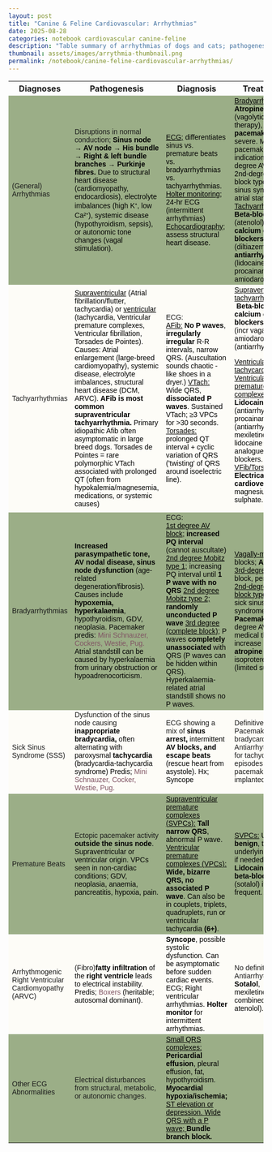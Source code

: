 ```yaml
---
layout: post
title: "Canine & Feline Cardiovascular: Arrhythmias"
date: 2025-08-28
categories: notebook cardiovascular canine-feline
description: "Table summary of arrhythmias of dogs and cats; pathogenesis, diagnostics, treatment, and prognosis."
thumbnail: assets/images/arrythmia-thumbnail.png
permalink: /notebook/canine-feline-cardiovascular-arrhythmias/
---
```


<div class="prose max-w-none"><table border="0" cellpadding="0" cellspacing="0" style="border-collapse:
 collapse;table-layout:fixed">
<col style=""/>
<col span="3" style=""/>
<col style=""/>
<tr height="27" style="height:20.0pt">
<th>Diagnoses</th>
<th>Pathogenesis</th>
<th>Diagnosis</th>
<th>Treatment</th>
<th>Prognosis</th>
</tr>
<tr height="213" style="height:160.0pt">
<td align="left" class="xl65" style="background:#9BAE87; font-size:14px; font-family:'Aptos Narrow', sans-serif">(General) Arrhythmias</td>
<td align="left" class="xl65" style="background:#9BAE87; font-size:14px; font-family:'Aptos Narrow', sans-serif">Disruptions in normal
  conduction; <span style="color:#000000; font-size:14px; font-weight:bold; text-decoration:none;">Sinus node → AV node → His bundle → Right
  &amp; left bundle branches → Purkinje fibres.</span><span style="color:#000000; font-size:14px; font-weight:400; text-decoration:none;">
    Due to structural heart disease (cardiomyopathy, endocardiosis),
  electrolyte imbalances (high K⁺, low Ca²⁺), systemic disease (hypothyroidism,
  sepsis), or autonomic tone changes (vagal stimulation).</span></td>
<td align="left" class="xl65" style="background:#9BAE87; font-size:14px; font-family:'Aptos Narrow', sans-serif"><span style="color:#000000; font-size:14px; font-weight:400; text-decoration:underline;">ECG;</span><span style="color:#000000; font-size:14px; font-weight:400; text-decoration:none;"> differentiates sinus vs. premature beats vs. bradyarrhythmias
  vs. tachyarrhythmias.
</span><span style="color:#000000; font-size:14px; font-weight:400; text-decoration:underline;">Holter monitoring;</span><span style="color:#000000; font-size:14px; font-weight:400; text-decoration:none;">
  24-hr ECG (intermittent arrhythmias)</span><span style="color:#000000; font-size:14px; font-weight:bold; text-decoration:none;">
</span><span style="color:#000000; font-size:14px; font-weight:400; text-decoration:underline;">Echocardiography;</span><span style="color:#000000; font-size:14px; font-weight:400; text-decoration:none;">
  assess structural heart disease.</span></td>
<td align="left" class="xl65" style="background:#9BAE87; font-size:14px; font-family:'Aptos Narrow', sans-serif"><span style="color:#000000; font-size:14px; font-weight:400; text-decoration:underline;">Bradyarrhythmias</span><span style="color:#000000; font-size:14px; font-weight:400; text-decoration:none;">: </span><span style="color:#000000; font-size:14px; font-weight:bold; text-decoration:none;">Atropine</span><span style="color:#000000; font-size:14px; font-weight:400; text-decoration:none;">
  (vagolytic therapy), </span><span style="color:#000000; font-size:14px; font-weight:bold; text-decoration:none;">pacemaker</span><span style="color:#000000; font-size:14px; font-weight:400; text-decoration:none;"> if severe.
    Main pacemaker indications: 3rd-degree AV block, 2nd-degree AV block type
  II, sick sinus syndrome, atrial standstill.
</span><span style="color:#000000; font-size:14px; font-weight:400; text-decoration:underline;">Tachyarrhythmias</span><span style="color:#000000; font-size:14px; font-weight:400; text-decoration:none;">: </span><span style="color:#000000; font-size:14px; font-weight:bold; text-decoration:none;">Beta-blockers</span><span style="color:#000000; font-size:14px; font-weight:400; text-decoration:none;"> (atenolol), </span><span style="color:#000000; font-size:14px; font-weight:bold; text-decoration:none;">calcium channel blockers</span><span style="color:#000000; font-size:14px; font-weight:400; text-decoration:none;">
  (diltiazem), </span><span style="color:#000000; font-size:14px; font-weight:bold; text-decoration:none;">antiarrhythmics</span><span style="color:#000000; font-size:14px; font-weight:400; text-decoration:none;"> (lidocaine, procainamide, amiodarone).</span></td>
<td align="left" class="xl65" style="background:#9BAE87; font-size:14px; font-family:'Aptos Narrow', sans-serif">Variable. Some benign
  (respiratory sinus arrhythmia), others indicate severe underlying disease
  (3rd-degree AV block, ventricular fibrillation).</td>
</tr>
<tr height="320" style="height:240.0pt">
<td align="left" class="xl67" style="background:#FDFCF7; font-size:14px; font-family:'Aptos Narrow', sans-serif">Tachyarrhythmias</td>
<td align="left" class="xl67" style="background:#FDFCF7; font-size:14px; font-family:'Aptos Narrow', sans-serif"><span style="color:#000000; font-size:14px; font-weight:400; text-decoration:underline;">Supraventricular</span><span style="color:#000000; font-size:14px; font-weight:400; text-decoration:none;"> (Atrial fibrillation/flutter, tachycardia) or </span><span style="color:#000000; font-size:14px; font-weight:400; text-decoration:underline;">ventricular</span><span style="color:#000000; font-size:14px; font-weight:400; text-decoration:none;"> (tachycardia,
  Ventricular premature complexes, Ventricular fibrillation, Torsades de
  Pointes).
    Causes: Atrial enlargement (large-breed cardiomyopathy), systemic disease,
  electrolyte imbalances, structural heart disease (DCM, ARVC).
</span><span style="color:#000000; font-size:14px; font-weight:bold; text-decoration:none;">AFib is most common supraventricular
  tachyarrhythmia. </span><span style="color:#000000; font-size:14px; font-weight:400; text-decoration:none;">Primary idiopathic Afib often
  asymptomatic in large breed dogs.
    Torsades de Pointes = rare polymorphic VTach associated with prolonged QT
  (often from hypokalemia/magnesemia, medications, or systemic causes)</span></td>
<td align="left" class="xl67" style="background:#FDFCF7; font-size:14px; font-family:'Aptos Narrow', sans-serif">ECG:<br/>
<span style="color:#000000; font-size:14px; font-weight:400; text-decoration:underline;">AFib:</span><span style="color:#000000; font-size:14px; font-weight:400; text-decoration:none;"> </span><span style="color:#000000; font-size:14px; font-weight:bold; text-decoration:none;">No P waves</span><span style="color:#000000; font-size:14px; font-weight:400; text-decoration:none;">, </span><span style="color:#000000; font-size:14px; font-weight:bold; text-decoration:none;">irregularly irregular</span><span style="color:#000000; font-size:14px; font-weight:400; text-decoration:none;"> R-R intervals,
  narrow QRS. (Auscultation sounds chaotic - like shoes in a dryer.)
</span><span style="color:#000000; font-size:14px; font-weight:400; text-decoration:underline;">VTach:</span><span style="color:#000000; font-size:14px; font-weight:400; text-decoration:none;"> Wide QRS, </span><span style="color:#000000; font-size:14px; font-weight:bold; text-decoration:none;">dissociated P waves</span><span style="color:#000000; font-size:14px; font-weight:400; text-decoration:none;">. Sustained
  VTach; ≥3 VPCs for &gt;30 seconds.
</span><span style="color:#000000; font-size:14px; font-weight:400; text-decoration:underline;">Torsades:</span><span style="color:#000000; font-size:14px; font-weight:400; text-decoration:none;"> prolonged
  QT interval + cyclic variation of QRS ('twisting' of QRS around isoelectric
  line).</span></td>
<td align="left" class="xl67" style="background:#FDFCF7; font-size:14px; font-family:'Aptos Narrow', sans-serif"><span style="color:#000000; font-size:14px; font-weight:400; text-decoration:underline;">Supraventricular
  tachyarrhythmias</span><span style="color:#000000; font-size:14px; font-weight:400; text-decoration:none;">: </span><span style="color:#000000; font-size:14px; font-weight:bold; text-decoration:none;"> Beta-blockers, calcium channel blockers</span><span style="color:#000000; font-size:14px; font-weight:400; text-decoration:none;">, digoxin (incr vagal tone), amiodarone (antiarrhythmic).
  
</span><span style="color:#000000; font-size:14px; font-weight:400; text-decoration:underline;">Ventricular tachycardia and Ventricular
  premature complexes:</span><span style="color:#000000; font-size:14px; font-weight:400; text-decoration:none;"> </span><span style="color:#000000; font-size:14px; font-weight:bold; text-decoration:none;">Lidocaine</span><span style="color:#000000; font-size:14px; font-weight:400; text-decoration:none;"> (antiarrhythmic), procainamide (antiarrhythmic), mexiletine
  (oral lidocaine analogue), beta-blockers.
</span><span style="color:#000000; font-size:14px; font-weight:400; text-decoration:underline;">VFib/Torsades:</span><span style="color:#000000; font-size:14px; font-weight:400; text-decoration:none;"> </span><span style="color:#000000; font-size:14px; font-weight:bold; text-decoration:none;">Electrical cardioversion</span><span style="color:#000000; font-size:14px; font-weight:400; text-decoration:none;">, IV
  magnesium sulphate.</span></td>
<td align="left" class="xl67" style="background:#FDFCF7; font-size:14px; font-family:'Aptos Narrow', sans-serif"><span style="color:#000000; font-size:14px; font-weight:400; text-decoration:underline;">AFib:</span><span style="color:#000000; font-size:14px; font-weight:400; text-decoration:none;"> Manageable but usually </span><span style="color:#000000; font-size:14px; font-weight:bold; text-decoration:none;">secondary to
  heart disease.</span><span style="color:#000000; font-size:14px; font-weight:400; text-decoration:none;">
</span><span style="color:#000000; font-size:14px; font-weight:400; text-decoration:underline;">VFib:</span><span style="color:#000000; font-size:14px; font-weight:400; text-decoration:none;"> </span><span style="color:#000000; font-size:14px; font-weight:bold; text-decoration:none;">Fatal</span><span style="color:#000000; font-size:14px; font-weight:400; text-decoration:none;"> if untreated.
</span><span style="color:#000000; font-size:14px; font-weight:400; text-decoration:underline;">Torsades</span><span style="color:#000000; font-size:14px; font-weight:400; text-decoration:none;">: Treatable
  if underlying cause (e.g. hypokalaemia) is corrected</span></td>
</tr>
<tr height="267" style="height:200.0pt">
<td align="left" class="xl65" style="background:#9BAE87; font-size:14px; font-family:'Aptos Narrow', sans-serif">Bradyarrhythmias</td>
<td align="left" class="xl65" style="background:#9BAE87; font-size:14px; font-family:'Aptos Narrow', sans-serif"><span style="color:#000000; font-size:14px; font-weight:bold; text-decoration:none;">Increased
  parasympathetic tone, AV nodal disease, sinus node dysfunction</span><span style="color:#000000; font-size:14px; font-weight:400; text-decoration:none;"> (age-related degeneration/fibrosis).
    Causes include </span><span style="color:#000000; font-size:14px; font-weight:bold; text-decoration:none;">hypoxemia, hyperkalaemia</span><span style="color:#000000; font-size:14px; font-weight:400; text-decoration:none;">, hypothyroidism, GDV, neoplasia.
    Pacemaker predis: </span><span style="color:#805463; font-size:14px; font-weight:400; text-decoration:none;">Mini Schnauzer, Cockers,
  Westie, Pug.
</span><span style="color:#000000; font-size:14px; font-weight:400; text-decoration:none;">Atrial standstill can be caused by hyperkalaemia
  from urinary obstruction or hypoadrenocorticism.</span></td>
<td align="left" class="xl65" style="background:#9BAE87; font-size:14px; font-family:'Aptos Narrow', sans-serif">ECG:<br/>
<span style="color:#000000; font-size:14px; font-weight:400; text-decoration:underline;">1st degree AV block;</span><span style="color:#000000; font-size:14px; font-weight:400; text-decoration:none;"> </span><span style="color:#000000; font-size:14px; font-weight:bold; text-decoration:none;">increased PQ interval</span><span style="color:#000000; font-size:14px; font-weight:400; text-decoration:none;"> (cannot
  auscultate) 
</span><span style="color:#000000; font-size:14px; font-weight:400; text-decoration:underline;">2nd degree Mobitz type 1;</span><span style="color:#000000; font-size:14px; font-weight:400; text-decoration:none;"> increasing PQ interval until </span><span style="color:#000000; font-size:14px; font-weight:bold; text-decoration:none;">1 P
  wave with no QRS</span><span style="color:#000000; font-size:14px; font-weight:400; text-decoration:none;">
</span><span style="color:#000000; font-size:14px; font-weight:400; text-decoration:underline;">2nd degree Mobitz type 2;</span><span style="color:#000000; font-size:14px; font-weight:bold; text-decoration:none;"> randomly unconducted P wave</span><span style="color:#000000; font-size:14px; font-weight:400; text-decoration:none;">
</span><span style="color:#000000; font-size:14px; font-weight:400; text-decoration:underline;">3rd degree (complete block);</span><span style="color:#000000; font-size:14px; font-weight:400; text-decoration:none;"> P waves </span><span style="color:#000000; font-size:14px; font-weight:bold; text-decoration:none;">completely unassociated</span><span style="color:#000000; font-size:14px; font-weight:400; text-decoration:none;"> with QRS (P waves can be hidden within QRS).
    Hyperkalaemia-related atrial standstill shows no P waves.</span></td>
<td align="left" class="xl65" style="background:#9BAE87; font-size:14px; font-family:'Aptos Narrow', sans-serif"><span style="color:#000000; font-size:14px; font-weight:400; text-decoration:underline;">Vagally-mediated</span><span style="color:#000000; font-size:14px; font-weight:400; text-decoration:none;"> blocks; </span><span style="color:#000000; font-size:14px; font-weight:bold; text-decoration:none;">Atropine</span><span style="color:#000000; font-size:14px; font-weight:400; text-decoration:none;">.
</span><span style="color:#000000; font-size:14px; font-weight:400; text-decoration:underline;">3rd-degree</span><span style="color:#000000; font-size:14px; font-weight:400; text-decoration:none;"> AV block,
  persistent </span><span style="color:#000000; font-size:14px; font-weight:400; text-decoration:underline;">2nd-degree AV block type II</span><span style="color:#000000; font-size:14px; font-weight:400; text-decoration:none;"> (or sick sinus syndrome); </span><span style="color:#000000; font-size:14px; font-weight:bold; text-decoration:none;">Pacemaker</span><span style="color:#000000; font-size:14px; font-weight:400; text-decoration:none;">.
    3rd degree AV block medical therapy; increase HR with </span><span style="color:#000000; font-size:14px; font-weight:bold; text-decoration:none;">atropine</span><span style="color:#000000; font-size:14px; font-weight:400; text-decoration:none;"> or isoproterenol (limited
  success).</span></td>
<td align="left" class="xl65" style="background:#9BAE87; font-size:14px; font-family:'Aptos Narrow', sans-serif">Good if vagally
  mediated (resolves with atropine).<br/>
    Pacemaker improves prognosis for bradyarrhythmias.<br/>
    Poor without pacemaker for 3rd-degree AV block.</td>
</tr>
<tr height="107" style="height:80.0pt">
<td align="left" class="xl67" style="background:#FDFCF7; font-size:14px; font-family:'Aptos Narrow', sans-serif">Sick Sinus Syndrome (SSS)</td>
<td align="left" class="xl67" style="background:#FDFCF7; font-size:14px; font-family:'Aptos Narrow', sans-serif">Dysfunction of the
  sinus node causing <span style="color:#000000; font-size:14px; font-weight:bold; text-decoration:none;">inappropriate bradycardia,</span><span style="color:#000000; font-size:14px; font-weight:400; text-decoration:none;"> often alternating with paroxysmal </span><span style="color:#000000; font-size:14px; font-weight:bold; text-decoration:none;">tachycardia
  </span><span style="color:#000000; font-size:14px; font-weight:400; text-decoration:none;">(bradycardia-tachycardia syndrome)
    Predis; </span><span style="color:#805463; font-size:14px; font-weight:400; text-decoration:none;">Mini Schnauzer, Cocker, Westie, Pug.</span></td>
<td align="left" class="xl67" style="background:#FDFCF7; font-size:14px; font-family:'Aptos Narrow', sans-serif">ECG showing a mix of <span style="color:#000000; font-size:14px; font-weight:bold; text-decoration:none;">sinus arrest, </span><span style="color:#000000; font-size:14px; font-weight:400; text-decoration:none;">intermittent</span><span style="color:#000000; font-size:14px; font-weight:bold; text-decoration:none;"> AV blocks, and escape beats</span><span style="color:#000000; font-size:14px; font-weight:400; text-decoration:none;"> (rescue
  heart from asystole).
    Hx; Syncope</span></td>
<td align="left" class="xl67" style="background:#FDFCF7; font-size:14px; font-family:'Aptos Narrow', sans-serif">Definitive; Pacemaker
  for bradycardia.<br/>
    Antiarrhythmics for tachycardic episodes after pacemaker implanted.</td>
<td align="left" class="xl67" style="background:#FDFCF7; font-size:14px; font-family:'Aptos Narrow', sans-serif">Good with pacemaker.</td>
</tr>
<tr height="133" style="height:100.0pt">
<td align="left" class="xl65" style="background:#9BAE87; font-size:14px; font-family:'Aptos Narrow', sans-serif">Premature Beats</td>
<td align="left" class="xl65" style="background:#9BAE87; font-size:14px; font-family:'Aptos Narrow', sans-serif">Ectopic pacemaker
  activity <span style="color:#000000; font-size:14px; font-weight:bold; text-decoration:none;">outside the sinus node</span><span style="color:#000000; font-size:14px; font-weight:400; text-decoration:none;">.
    Supraventricular or ventricular origin.
    VPCs seen in non-cardiac conditions; GDV, neoplasia, anaemia, pancreatitis,
  hypoxia, pain.</span></td>
<td align="left" class="xl65" style="background:#9BAE87; font-size:14px; font-family:'Aptos Narrow', sans-serif"><span style="color:#000000; font-size:14px; font-weight:400; text-decoration:underline;">Supraventricular
  premature complexes (SVPCs):</span><span style="color:#000000; font-size:14px; font-weight:400; text-decoration:none;"> </span><span style="color:#000000; font-size:14px; font-weight:bold; text-decoration:none;">Tall narrow QRS</span><span style="color:#000000; font-size:14px; font-weight:400; text-decoration:none;">, abnormal P
  wave.
</span><span style="color:#000000; font-size:14px; font-weight:400; text-decoration:underline;">Ventricular premature complexes (VPCs):</span><span style="color:#000000; font-size:14px; font-weight:400; text-decoration:none;"> </span><span style="color:#000000; font-size:14px; font-weight:bold; text-decoration:none;">Wide, bizarre QRS, no associated P
  wave</span><span style="color:#000000; font-size:14px; font-weight:400; text-decoration:none;">. Can also be in couplets, triplets,
  quadruplets, run or ventricular tachycardia </span><span style="color:#000000; font-size:14px; font-weight:bold; text-decoration:none;">(6+)</span><span style="color:#000000; font-size:14px; font-weight:400; text-decoration:none;">.</span></td>
<td align="left" class="xl65" style="background:#9BAE87; font-size:14px; font-family:'Aptos Narrow', sans-serif"><span style="color:#000000; font-size:14px; font-weight:400; text-decoration:underline;">SVPCs:</span><span style="color:#000000; font-size:14px; font-weight:400; text-decoration:none;"> Usually </span><span style="color:#000000; font-size:14px; font-weight:bold; text-decoration:none;">benign</span><span style="color:#000000; font-size:14px; font-weight:400; text-decoration:none;">, treat underlying cause if needed.
</span><span style="color:#000000; font-size:14px; font-weight:400; text-decoration:underline;">VPCs:</span><span style="color:#000000; font-size:14px; font-weight:400; text-decoration:none;"> </span><span style="color:#000000; font-size:14px; font-weight:bold; text-decoration:none;">Lidocaine or beta-blockers</span><span style="color:#000000; font-size:14px; font-weight:400; text-decoration:none;"> (sotalol)
  if frequent.</span></td>
<td align="left" class="xl65" style="background:#9BAE87; font-size:14px; font-family:'Aptos Narrow', sans-serif">SVPCs: Often
  incidental.<br/>
    VPCs: Concerning if frequent or associated with structural disease.</td>
</tr>
<tr height="107" style="height:80.0pt">
<td align="left" class="xl67" style="background:#FDFCF7; font-size:14px; font-family:'Aptos Narrow', sans-serif">Arrhythmogenic Right Ventricular Cardiomyopathy (ARVC)</td>
<td align="left" class="xl67" style="background:#FDFCF7; font-size:14px; font-family:'Aptos Narrow', sans-serif">(Fibro)<span style="color:#000000; font-size:14px; font-weight:bold; text-decoration:none;">fatty infiltration</span><span style="color:#000000; font-size:14px; font-weight:400; text-decoration:none;"> of the </span><span style="color:#000000; font-size:14px; font-weight:bold; text-decoration:none;">right ventricle</span><span style="color:#000000; font-size:14px; font-weight:400; text-decoration:none;"> leads to electrical
  instability.
    Predis; </span><span style="color:#805463; font-size:14px; font-weight:400; text-decoration:none;">Boxers</span><span style="color:#000000; font-size:14px; font-weight:400; text-decoration:none;">
  (heritable; autosomal dominant).</span></td>
<td align="left" class="xl67" style="background:#FDFCF7; font-size:14px; font-family:'Aptos Narrow', sans-serif"><span style="color:#000000; font-size:14px; font-weight:bold; text-decoration:none;">Syncope</span><span style="color:#000000; font-size:14px; font-weight:400; text-decoration:none;">, possible systolic dysfunction. Can be asymptomatic before
  sudden cardiac events.
    ECG; Right ventricular arrhythmias.
</span><span style="color:#000000; font-size:14px; font-weight:bold; text-decoration:none;">Holter monitor</span><span style="color:#000000; font-size:14px; font-weight:400; text-decoration:none;"> for
  intermittent arrhythmias.</span></td>
<td align="left" class="xl67" style="background:#FDFCF7; font-size:14px; font-family:'Aptos Narrow', sans-serif"><br/>
    No definitive cure.<br/>
    Antiarrhythmics: <span style="color:#000000; font-size:14px; font-weight:bold; text-decoration:none;">Sotalol</span><span style="color:#000000; font-size:14px; font-weight:400; text-decoration:none;">,
  mexiletine (often combined with atenolol).</span></td>
<td align="left" class="xl67" style="background:#FDFCF7; font-size:14px; font-family:'Aptos Narrow', sans-serif">High risk of <span style="color:#000000; font-size:14px; font-weight:bold; text-decoration:none;">sudden death</span><span style="color:#000000; font-size:14px; font-weight:400; text-decoration:none;"> due to fatal
  arrhythmias.</span></td>
</tr>
<tr height="107" style="height:80.0pt">
<td align="left" class="xl65" style="background:#9BAE87; font-size:14px; font-family:'Aptos Narrow', sans-serif">Other ECG Abnormalities</td>
<td align="left" class="xl65" style="background:#9BAE87; font-size:14px; font-family:'Aptos Narrow', sans-serif">Electrical
  disturbances from structural, metabolic, or autonomic changes.</td>
<td align="left" class="xl65" style="background:#9BAE87; font-size:14px; font-family:'Aptos Narrow', sans-serif"><span style="color:#000000; font-size:14px; font-weight:400; text-decoration:underline;">Small
  QRS complexes:</span><span style="color:#000000; font-size:14px; font-weight:400; text-decoration:none;"> </span><span style="color:#000000; font-size:14px; font-weight:bold; text-decoration:none;">Pericardial
  effusion</span><span style="color:#000000; font-size:14px; font-weight:400; text-decoration:none;">, pleural effusion, fat,
  hypothyroidism.
</span><span style="color:#000000; font-size:14px; font-weight:bold; text-decoration:none;">Myocardial hypoxia/ischemia;</span><span style="color:#000000; font-size:14px; font-weight:400; text-decoration:underline;"> ST elevation or depression. </span><span style="color:#000000; font-size:14px; font-weight:bold; text-decoration:none;">
</span><span style="color:#000000; font-size:14px; font-weight:400; text-decoration:underline;">Wide QRS with a P wave; </span><span style="color:#000000; font-size:14px; font-weight:bold; text-decoration:none;">Bundle branch block.</span></td>
<td class="xl65" style="background:#9BAE87; font-size:14px; font-family:'Aptos Narrow', sans-serif"> </td>
<td class="xl65" style="background:#9BAE87; font-size:14px; font-family:'Aptos Narrow', sans-serif"> </td>
</tr>
<?if supportMisalignedColumns?>
<tr height="0" style="display:none">
<td style=""></td>
<td style=""></td>
<td style=""></td>
<td style=""></td>
<td style=""></td>
</tr>
<?endif?>
</table></div>
